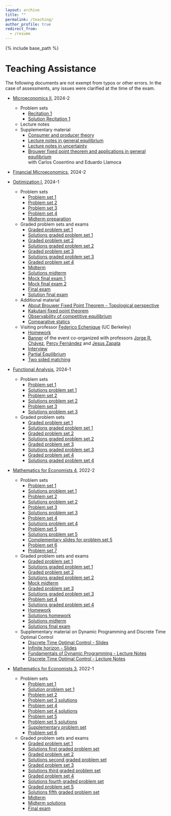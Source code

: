 ```yaml
---
layout: archive
title: ""
permalink: /teaching/
author_profile: true
redirect_from:
  - /resume
---
```


{% include base_path %}


Teaching Assistance
=======

The following documents are not exempt from typos or other errors. In the case of assessments, any issues were clarified at the time of the exam.

* [Microeconomics II](https://facultad.pucp.edu.pe/ciencias-sociales/cursos/microeconomia-2/), 2024-2
  * Problem sets
    * [Recitation 1](https://MarceloGallardoB.github.io/files/micro2/recitation_1.pdf)
    * [Solution Recitation 1](https://MarceloGallardoB.github.io/files/micro2/recitation_1_sol.pdf) 
  * Lecture notes 
  * Supplementary material
    * [Consumer and producer theory](https://drive.google.com/file/d/11LReMxRmdapSfcQloVNEvfASgSvVE1Yg/view?usp=drive_link)
    * [Lecture notes in general equilibrium](https://drive.google.com/file/d/1LMAbqAiGHOKlqkblqWc5l8tysyhQNwkK/view?usp=drive_link)   
    * [Lecture notes in uncertainty](https://drive.google.com/file/d/1_0osqOWALLqVP3bfTBpaIR1WM9PoCSTW/view?usp=sharing)
    * [Brouwer fixed point theorem and applications in general equilibrium](https://MarceloGallardoB.github.io/files/brouwer_fixed_point_theorem.pdf) <br>
      with Carlos Cosentino and Eduardo Llamoca <br>
  

      
* [Financial Microeconomics](https://facultad.pucp.edu.pe/ciencias-sociales/cursos/microeconomia-financiera/), 2024-2

* [Optimization I](https://MarceloGallardoB.github.io/files/SyllabusIOP224.pdf), 2024-1
  * Problem sets
    * [Problem set 1](https://drive.google.com/file/d/18P5ovBJTmgzdq1eBq9uO0TcLOo9BuL6D/view?usp=drive_link)
    * [Problem set 2](https://drive.google.com/file/d/10OYPG9S1BLJb4vu5oCpMRakvEQR54Dk1/view?usp=drive_link)
    * [Problem set 3](https://drive.google.com/file/d/1Xe7xy6LZ7EJsF_V4Ws2i4tVhSxfxYXjQ/view?usp=drive_link)
    * [Problem set 4](https://drive.google.com/file/d/1QTBfMv7Vhy83xepc8ukgYjITb1nmDc8P/view?usp=drive_link)
    * [Midterm preparation](https://drive.google.com/file/d/1puVZy3ps7dWIWpKAI4fER1yGppknoYVv/view?usp=drive_link)
  * Graded problem sets and exams
    * [Graded problem set 1](https://drive.google.com/file/d/1O2HdGYSiVLZJ-nlPn80aEWf93OW5SRfH/view?usp=drive_link)
    * [Solutions graded problem set 1](https://drive.google.com/file/d/1Txl88K13qRswzS3AQP73bZNuKHam4wT5/view?usp=drive_link)
    * [Graded problem set 2](https://drive.google.com/file/d/1DtAjB3CQsM6ee1-csZLh7GjA1Y42CCAG/view?usp=drive_link)
    * [Solutions graded problem set 2](https://drive.google.com/file/d/1bJJYf6K8Iq5O6seG6a-XNnK90lTSCvPf/view?usp=drive_link)
    * [Graded problem set 3](https://drive.google.com/file/d/1kIfVTzzclatBm6MVpbriPp3oD-hR_9l4/view?usp=drive_link)
    * [Solutions graded problem set 3](https://drive.google.com/file/d/1Uh5dlRALRIKab2h8LNPaW7rIFiejfQrM/view?usp=drive_link)
    * [Graded problem set 4](https://drive.google.com/file/d/1MOZLeNl7kU1FpAPWbQUHBkPsYgSASFfG/view?usp=drive_link)
    * [Midterm](https://drive.google.com/file/d/12B95ogcrORhZgoF7Vn6eHfzZokMZJHOY/view?usp=drive_link)
    * [Solutions midterm](https://drive.google.com/file/d/1RV8MfTEcRn7-fLgXvPKyfeRMOVmg7KCI/view?usp=sharing)
    * [Mock final exam 1](https://drive.google.com/file/d/1jrD6ecnj-NqUJYmLYkUvgRALuZ1PIfNU/view?usp=drive_link)
    * [Mock final exam 2](https://drive.google.com/file/d/1BcIMQopqKXgLARkZopQE7oXpFbGSOw6L/view?usp=drive_link)
    * [Final exam](https://drive.google.com/file/d/1zBFmJQlMwiHYnIH-LRY8n-PERQ7zVYvp/view?usp=drive_link)
    * [Solution final exam](https://drive.google.com/file/d/1LuobOuv8l2Z4QAZAhF9lNj2WPy9Vglbv/view?usp=sharing)
  * Additional material
    * [About Brouwer Fixed Point Theorem - Topological perspective](https://MarceloGallardoB.github.io/files/brouwer_fixed_point_theorem.pdf)
    * [Kakutani fixed point theorem](https://drive.google.com/file/d/19FcFFm3e4nUrKWr7L-DeRg_rCyJmYEBY/view?usp=drive_link)
    * [Observability of competitive equilibrium](https://drive.google.com/file/d/1vQclUt2RjPT0Rv8xneTGwaHmlQU5nLjL/view?usp=drive_link)
    * [Comparative statics](https://drive.google.com/file/d/1ulAJ1RWO8Ki41RA-8489-cTVdq8kA2tE/view?usp=sharing)
  * Visiting professor [Federico Echenique](https://eml.berkeley.edu/~fechenique/index.html) (UC Berkeley)
    * [Homework](https://drive.google.com/file/d/1WT_JMAw12yf7rFHIu6oH_nrIEgHIq31t/view?usp=drive_link)
    * [Banner](https://MarceloGallardoB.github.io/files/echenique_iop224.pdf) of the event co-organized with professors [Jorge R. Chávez](https://www.pucp.edu.pe/profesor/jorge-chavez-fuentes), [Percy Fernández](https://www.pucp.edu.pe/profesor/percy-fernandez-sanchez) and [Jesus Zapata](https://www.pucp.edu.pe/profesor/jesus-zapata-samanez)
    * [Interview](https://youtu.be/8JzEkZKUjvU?si=HzGFkXD-R2JTbKN3)
    * [Partial Equilibrium](https://drive.google.com/file/d/1F8UaDEsdjOaNKGny9s5DszeY9ctaBVTN/view?usp=drive_link)
    * [Two sided matching](https://drive.google.com/file/d/1ELkTVqpB0VC7J-iMpEwfo48o81CYSDQV/view?usp=drive_link)

* [Functional Analysis](https://MarceloGallardoB.github.io/files/1MAT33-2024-1-SILABO.PDF), 2024-1
  * Problem sets
    *  [Problem set 1](https://drive.google.com/file/d/1qFp39QH2StwBK7QMRkQtZ0sLkOc7kXbW/view?usp=drive_link)
    *  [Solutions problem set 1](https://drive.google.com/file/d/1HQm94WPxq-JShCkFEvyppV26rrU28joe/view?usp=drive_link)
    *  [Problem set 2](https://drive.google.com/file/d/1ZetVDVfTzmcwrDnC7WuOvwLMyJ1p_Y9V/view?usp=drive_link)
    *  [Solutions problem set 2](https://drive.google.com/file/d/1n9iaDD5SyxZfO7vPPDhzvthL0EAzhNCw/view?usp=drive_link)
    *  [Problem set 3](https://drive.google.com/file/d/1FC3i50tHqu8-5OZmtlnEyenR_l6WLYVz/view?usp=drive_link)
    *  [Solutions problem set 3](https://drive.google.com/file/d/1HawqTM7IgJNVmqWag_ekQY0kyaUTx4q-/view?usp=drive_link)
  * Graded problem sets
    * [Graded problem set 1](https://drive.google.com/file/d/1PyuQgHg29wfj0PhJG3CO_KXX61re6Kte/view?usp=drive_link)
    * [Solutions graded problem set 1](https://drive.google.com/file/d/1SIkuLkN8mLWCvDylBfqG9HrpBFLGkaZ1/view?usp=drive_link)
    * [Graded problem set 2](https://drive.google.com/file/d/1IaCPqZospguZ--IaeI0YWQc3iv1g_33J/view?usp=drive_link)
    * [Solutions graded problem set 2](https://drive.google.com/file/d/1r3FUKWLHgBDfKvaFCPJf2XhyUECHFBfd/view?usp=drive_link)
    * [Graded problem set 3](https://drive.google.com/file/d/1gPr38Jzx6aU9aRwDGH3s8-nvzL6u5d5x/view?usp=drive_link)
    * [Solutions graded problem set 3](https://drive.google.com/file/d/1O-d1l4ey8gz1txgtKSxRqyLFzUzj1U3K/view?usp=drive_link)
    * [Graded problem set 4](https://drive.google.com/file/d/1bfhlnU5uH1fc9z0Hpik9m5kfJD0Obo7X/view?usp=sharing)
    * [Solutions graded problem set 4](https://drive.google.com/file/d/1IepZpVBs_qAiUNlAF-vd-zNmxuxu1xdQ/view?usp=drive_link)
* [Mathematics for Economists 4](https://facultad.pucp.edu.pe/ciencias-sociales/cursos/matematicas-para-economistas/), 2022-2
  * Problem sets
    * [Problem set 1](https://drive.google.com/file/d/1Br0e7V240dFdjeFb1fwnsoKY9YOHJbNY/view?usp=drive_link)
    * [Solutions problem set 1](https://drive.google.com/file/d/1tCMcgEK6I1Tm2gZ8OiZoJlQnl0uuu-Jb/view?usp=drive_link)
    * [Problem set 2](https://drive.google.com/file/d/1e-oZBKostXlo0Yek2KS5cD6XOR1zudjj/view?usp=drive_link)
    * [Solutions problem set 2](https://drive.google.com/file/d/1HwoXO4p_3y6c2ln9dwzlFxcl7sZr5tR_/view?usp=drive_link)
    * [Problem set 3](https://drive.google.com/file/d/1152IXj6OskzvKZgq28dKoBZ7GJf-f-TO/view?usp=drive_link)
    * [Solutions problem set 3](https://drive.google.com/file/d/1gzfsCttRN7D-VGibJNHkWCc9pkBBBuF4/view?usp=drive_link)
    * [Problem set 4](https://drive.google.com/file/d/1Fs1EgN3zCUjzK-wW8emtRFIRLWh5GCUF/view?usp=drive_link)
    * [Solutions problem set 4](https://drive.google.com/file/d/171GQxlXz9XmKSSul6mv09U9Bsmpp6_I1/view?usp=drive_link)
    * [Problem set 5](https://drive.google.com/file/d/1WuG6suoBkSPeXsZxT5PM0xtVr6zeqZ88/view?usp=drive_link)
    * [Solutions problem set 5](https://drive.google.com/file/d/1b3Dvz-7kVMtgJMT5H-oWjZuRMcJoMscE/view?usp=drive_link)
    * [Complementary slides for problem set 5](https://drive.google.com/file/d/1MJtQqaVEx09PMXPgFr_IIl2lNFLwxhzE/view?usp=drive_link)
    * [Problem set 6](https://drive.google.com/file/d/1Rur0jO8Ci55k8wG1N3zzq8y8LD2Vi3F8/view?usp=drive_link)
    * [Problem set 7](https://drive.google.com/file/d/1seBcheq4cAYzxZBwSFa4EIu0O7eot5R_/view?usp=drive_link)
  * Graded problem sets and exams
    * [Graded problem set 1](https://drive.google.com/file/d/1Q-Y78baZjurUrOD0OcmughOyr4J2PiNE/view?usp=drive_link)
    * [Solutions graded problem set 1](https://drive.google.com/file/d/1HaWyYUHpGkR9H8nrDNzVPcx1BQDNr0nL/view?usp=drive_link)
    * [Graded problem set 2](https://drive.google.com/file/d/1czuvjEYDy3Z-Mp4FYN_R_gOKECsxIA8S/view?usp=drive_link)
    * [Solutions graded problem set 2](https://drive.google.com/file/d/1lnO4qY8x8xoMLXJOVGDDeyEUTGe8op4i/view?usp=drive_link)
    * [Mock midterm](https://drive.google.com/file/d/1yzJdE2HQybKNyuLGkgtHIzK32GFBMpWG/view?usp=sharing)
    * [Graded problem set 3](https://drive.google.com/file/d/1W4q_7RshpH0x61QdPj_3NNxnkp3aG7u9/view?usp=drive_link)
    * [Solutions graded problem set 3](https://drive.google.com/file/d/1kvbe7ZqFuLIfM_J932VKAxDJawR_AVdo/view?usp=drive_link)
    * [Problem set 4](https://drive.google.com/file/d/1fDGvIxpGL_KKiNMNW8HWw95ODhMCHCRB/view?usp=drive_link)
    * [Solutions graded problem set 4](https://drive.google.com/file/d/1LSilB3M5kdmedhEfsRGtx3Rt1F9_XfXo/view?usp=drive_link)
    * [Homework](https://drive.google.com/file/d/1rhFVvYJI5bcPwvvXgn5Yyjp4XjBcm2ZS/view?usp=drive_link)
    * [Solutions homework](https://drive.google.com/file/d/1xGBJWioO7S0GdIau9HI4E5tqdkdzc_XK/view?usp=drive_link)
    * [Solutions midterm](https://drive.google.com/file/d/1bqeUG5EFT8T8gNoLYwBNE9c3Pqi8yx1J/view?usp=drive_link)
    * [Solutions final exam](https://drive.google.com/file/d/1SAgxtMtILDzOvqnPiDNjD0YTGmQzDSxU/view?usp=drive_link)
  * Supplementary material on Dynamic Programming and Discrete Time Optimal Control
    * [Discrete Time Optimal Control - Slides](https://drive.google.com/file/d/1gvu_acKkxKSj2NshpvMIbzxbJMlc8YFM/view?usp=drive_link)
    * [Infinite horizon - Slides](https://drive.google.com/file/d/1eWWszCh086wLjFLGTVGXlAHNGKvd6thM/view?usp=drive_link)
    * [Fundamentals of Dynamic Programming - Lecture Notes](https://drive.google.com/file/d/1wMEsDJjIKDGOk75LnUL8ZK23lt61EA-Z/view?usp=drive_link)
    * [Discrete Time Optimal Control - Lecture Notes](https://drive.google.com/file/d/17XYW4zwBoIhWzWEA6Mxd38Hvo_bNwV52/view?usp=drive_link)


* [Mathematics for Economists 3](https://facultad.pucp.edu.pe/generales-letras/curso/matematica-para-economistas-3/), 2022-1
  * Problem sets
    * [Problem set 1](https://drive.google.com/file/d/1np4ozkngzE4IfaUl4_grGIyxxfx4Nfns/view?usp=drive_link)
    * [Solution problem set 1](https://drive.google.com/file/d/1q6mbNYT-7AZ5KS1jWMtoybE0ov5YsRPX/view?usp=sharing)
    * [Problem set 2](https://drive.google.com/file/d/1weVKSpERKtseXITHIWmVIWARtLv2edhE/view?usp=drive_link)
    * [Problem set 3 solutions](https://drive.google.com/file/d/1pgVI9S0Ka-L-YVUiTMPx00xV9uawTaBS/view?usp=drive_link)
    * [Problem set 4](https://drive.google.com/file/d/1mbshp9Gi6nIFeZRrpZ-k0otEOSzgkoKy/view?usp=drive_link)
    * [Problem set 4 solutions](https://drive.google.com/file/d/16KjsAULgkpPX05JmpkgW1Ci-4948x-z8/view?usp=drive_link)
    * [Problem set 5](https://drive.google.com/file/d/17ZjShhMz0OWvAxRwDIEkAuQQG18V8AlD/view?usp=drive_link)
    * [Problem set 5 solutions](https://drive.google.com/file/d/10wWMvjjBTgZoDHkrTlBpNeNl1zCqD3K-/view?usp=drive_link)
    * [Supplementary problem set](https://drive.google.com/file/d/13GkWDvMaBahDxMdCqzjybL7H3AbnWYnl/view?usp=drive_link)
    * [Problem set 6](https://drive.google.com/file/d/1QFyc2HNK6o-ur6VoBuXBqVyBt114orJ2/view?usp=drive_link)
  * Graded problem sets and exams
    * [Graded problem set 1](https://drive.google.com/file/d/1Yc3kBPahwM6UEAjSm7dOBs8D1PIsdIMm/view?usp=drive_link)
    * [Solutions first graded problem set](https://drive.google.com/file/d/1pXrX-gjfdWC47O_7IcB8ld5obNaXdGnN/view?usp=drive_link)
    * [Graded problem set 2](https://drive.google.com/file/d/1rTaFSwi32j-BHVpz7Vx8X-7yBEiddmre/view?usp=drive_link)
    * [Solutions second graded problem set](https://drive.google.com/file/d/1QFh7Wz1dNxeSntyOqJj72_vzdcSgCJOr/view?usp=drive_link)
    * [Graded problem set 3](https://drive.google.com/file/d/1tuYgYHZ9wvX6mC19k7K7ljI2m_p8qIFu/view?usp=drive_link)
    * [Solutions third graded problem set](https://drive.google.com/file/d/14vqmmbJPcYIICsp9HXo1KCxvb2w_8Xcf/view?usp=drive_link)
    * [Graded problem set 4](https://drive.google.com/file/d/1DbgZQYEyN02022JCUqWKanwwZ5zM22pK/view?usp=drive_link)
    * [Solutions fourth graded problem set](https://drive.google.com/file/d/1GdNayxTHau0dJB_-uhnULfe-7Zpud4hc/view?usp=drive_link)
    * [Graded problem set 5](https://drive.google.com/file/d/1e_bj5bveqLt5wS-7JBlTjqPIrZz3gw4-/view?usp=drive_link)
    * [Solutions fifth graded problem set](https://drive.google.com/file/d/1RzEuJsp1Dh2AOjQXyukfglazKa-0gV6F/view?usp=drive_link)
    * [Midterm](https://drive.google.com/file/d/1U93ff4VUpaxRp5TbWITbZjksOMW891ed/view?usp=drive_link)
    * [Midterm solutions](https://drive.google.com/file/d/1qmCdAD4Ki1vpaugWFA09tOM8GoXnf4CV/view?usp=drive_link)
    * [Final exam](https://drive.google.com/file/d/1M6vJdCdgGIwn1JphJqM-IlBqhk6YxPtP/view?usp=drive_link)




